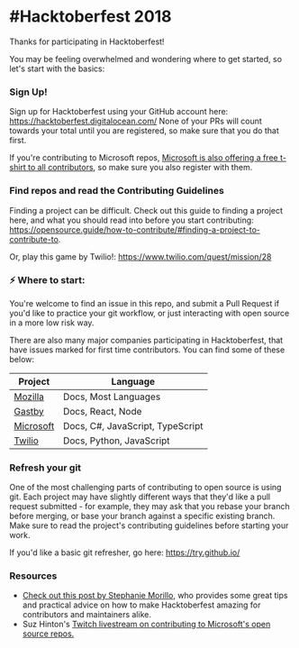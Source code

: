 # #Hacktoberfest 2018

Thanks for participating in Hacktoberfest!

You may be feeling overwhelmed and wondering where to get started, so let's start with the basics:

### Sign Up!

Sign up for Hacktoberfest using your GitHub account here: https://hacktoberfest.digitalocean.com/ None of your PRs will count towards your total until you are registered, so make sure that you do that first.

If you're contributing to Microsoft repos, [Microsoft is also offering a free t-shirt to all contributors](https://open.microsoft.com/2018/09/30/join-hacktoberfest-2018-celebration-microsoft/?WT.mc_id=hacktoberfest-none-beverst), so make sure you also register with them.


### Find repos and read the Contributing Guidelines

Finding a project can be difficult. Check out this guide to finding a project here, and what you should read into before you start contributing: https://opensource.guide/how-to-contribute/#finding-a-project-to-contribute-to.

Or, play this game by Twilio!: https://www.twilio.com/quest/mission/28


### :zap: Where to start:

You're welcome to find an issue in this repo, and submit a Pull Request if you'd like to practice your git workflow, or just interacting with open source in a more low risk way.

There are also many major companies participating in Hacktoberfest, that have issues marked for first time contributors. You can find some of these below:

<table>
    <thead>
        <tr><th>Project</th><th>Language</th></tr>
    </thead>
    <tbody>
        <tr>
            <td><a href="https://codetribute.mozilla.org/">Mozilla</a></td>
            <td>Docs, Most Languages</td>
        </tr>
        <tr>
            <td><a href="https://github.com/gatsbyjs/gatsby/issues">Gastby</a></td>
            <td>Docs, React, Node</td>
        </tr>
        <tr>
            <td><a href="https://opensource.microsoft.com/">Microsoft</a></td>
            <td>Docs, C#, JavaScript, TypeScript</td>
        </tr>
        <tr>
            <td><a href="https://www.twilio.com/open-source/">Twilio</a></td>
            <td>Docs, Python, JavaScript</td>
        </tr>
    </tbody>
</table>


### Refresh your git
One of the most challenging parts of contributing to open source is using git. Each project may have slightly different ways that they'd like a pull request submitted - for example, they may ask that you rebase your branch before merging, or base your branch against a specific existing branch. Make sure to read the project's contributing guidelines before starting your work.

If you'd like a basic git refresher, go here: https://try.github.io/


### Resources

- [Check out this post by Stephanie Morillo](https://open.microsoft.com/2018/09/28/hacktoberfest-tips-for-growing-open-source-communities-in-october-and-beyond/), who provides some great tips and practical advice on how to make Hacktoberfest amazing for contributors and maintainers alike.
- Suz Hinton's [Twitch livestream on contributing to Microsoft's open source repos.](https://www.twitch.tv/videos/315878330)
